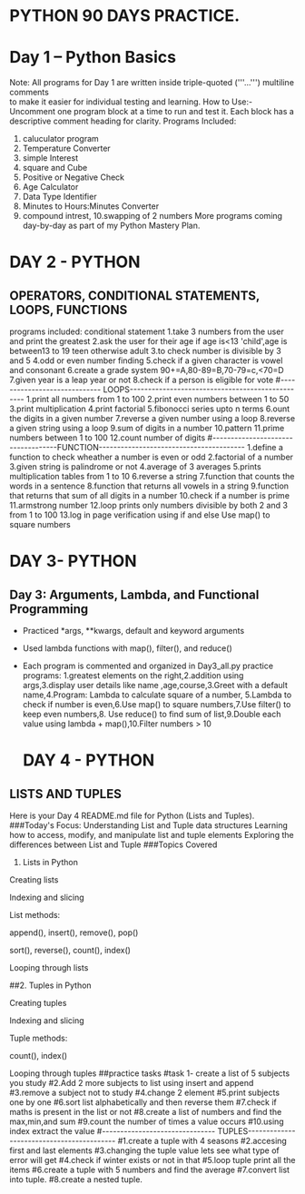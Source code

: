 # PYTHON 90 DAYS PRACTICE.
# Day 1 – Python Basics
Note: All programs for Day 1 are written inside triple-quoted ('''...''') multiline comments  
to make it easier for individual testing and learning.
 How to Use:- Uncomment one program block at a time to run and test it. Each block has a descriptive comment heading for clarity.
Programs Included:
1. caluculator program
2. Temperature Converter
3. simple Interest
4. square and Cube
5. Positive or Negative Check
6. Age Calculator
7. Data Type Identifier
8. Minutes to Hours:Minutes Converter
9. compound intrest,
10.swapping of 2 numbers
More programs coming day-by-day as part of my Python Mastery Plan.

# DAY 2 - PYTHON

## OPERATORS, CONDITIONAL STATEMENTS, LOOPS, FUNCTIONS

programs included:
 conditional statement
 1.take 3 numbers from the user and print the greatest
 2.ask the user for their age if age is<13 'child',age is between13 to 19 teen otherwise adult
 3.to check number is divisible by 3  and 5
 4.odd or even number finding
 5.check if a given character is vowel and consonant
 6.create a grade system 90+=A,80-89=B,70-79=c,<70=D
 7.given year is a leap year or not
8.check if a person is eligible for vote
#----------------------------- LOOPS-------------------------------------------------
1.print all numbers from 1 to 100
2.print even numbers between 1 to 50
3.print multiplication
4.print factorial
5.fibonocci series upto n terms
6.ount the digits in a given number
7.reverse a given number using a loop
8.reverse a given string using a loop
9.sum of digits in a number
10.pattern
11.prime numbers between 1 to 100
12.count number of digits
#-----------------------------------FUNCTION----------------------------------------
1.define a function to check wheather a number is even or odd
2.factorial of a number
3.given string is palindrome or not
4.average of 3 averages
5.prints multiplication tables from 1 to 10
6.reverse a string
7.function that counts the words in a sentence
8.function that returns all vowels in a string
9.function that returns that sum of all digits in a number
10.check if a number is prime
11.armstrong number
12.loop prints only numbers divisible by both 2 and 3 from 1 to 100
13.log in page verification using if and else
Use map() to square numbers
# DAY 3- PYTHON

## Day 3: Arguments, Lambda, and Functional Programming

- Practiced *args, **kwargs, default and keyword arguments
- Used lambda functions with map(), filter(), and reduce()
- Each program is commented and organized in Day3_all.py
    practice programs: 1.greatest elements on the right,2.addition using args,3.display user details like name ,age,course,3.Greet with a default name,4.Program: Lambda to calculate square of a number,
  5.Lambda to check if number is even,6.Use map() to square numbers,7.Use filter() to keep even numbers,8. Use reduce() to find sum of list,9.Double each value using lambda + map(),10.Filter numbers > 10
  
   # DAY 4 - PYTHON

## LISTS AND TUPLES
Here is your Day 4 README.md file for Python (Lists and Tuples). 
###Today's Focus:
Understanding List and Tuple data structures
Learning how to access, modify, and manipulate list and tuple elements
Exploring the differences between List and Tuple
  ###Topics Covered
 1. Lists in Python

Creating lists

Indexing and slicing

List methods:

append(), insert(), remove(), pop()

sort(), reverse(), count(), index()

Looping through lists

##2. Tuples in Python

Creating tuples

Indexing and slicing

Tuple methods:

count(), index()

Looping through tuples
##practice tasks
#task 1- create a list of 5 subjects you study
#2.Add 2 more subjects to list using insert and append
#3.remove a subject not to study
#4.change 2 element
#5.print subjects one by one
#6.sort list alphabetically and then reverse  them
#7.check if maths is present in the list or not
#8.create a list of numbers and find the max,min,and sum
#9.count the number of times a value occurs
#10.using index extract the value
#------------------------------- TUPLES------------------------------------------
#1.create a tuple with 4 seasons
#2.accesing first and last elements
#3.changing the tuple value lets see what type of error will get
#4.check if winter exists or not in that
#5.loop tuple print all the items
#6.create a tuple with 5 numbers and find the average
#7.convert list into tuple.
#8.create a nested tuple.

